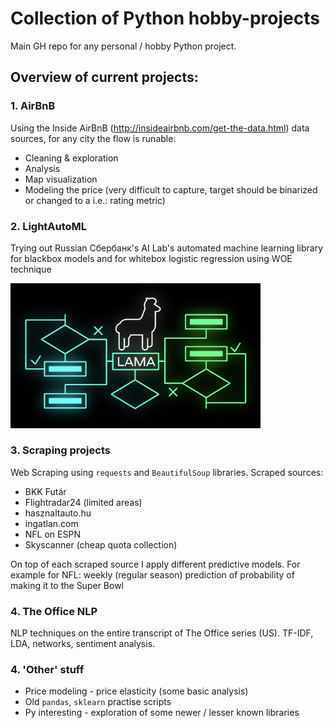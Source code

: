 # Collection of Python hobby-projects

Main GH repo for any personal / hobby Python project.

## Overview of current projects:
### 1. AirBnB

Using the Inside AirBnB (http://insideairbnb.com/get-the-data.html) data sources, for any city the flow is runable:
- Cleaning & exploration
- Analysis
- Map visualization
- Modeling the price (very difficult to capture, target should be binarized or changed to a i.e.: rating metric)

### 2. LightAutoML

Trying out Russian Сбербанк's AI Lab's automated machine learning library for blackbox models and for whitebox logistic regression using WOE technique


<img src="https://raw.githubusercontent.com/sberbank-ai-lab/LightAutoML/master/imgs/LightAutoML_logo_big.png" width="400"/>

### 3. Scraping projects

Web Scraping using `requests` and `BeautifulSoup` libraries. Scraped sources:
- BKK Futár
- Flightradar24 (limited areas)
- hasznaltauto.hu
- ingatlan.com
- NFL on ESPN 
- Skyscanner (cheap quota collection)

On top of each scraped source I apply different predictive models. For example for NFL: weekly (regular season) prediction of probability of making it to the Super Bowl

### 4. The Office NLP

NLP techniques on the entire transcript of The Office series (US). TF-IDF, LDA, networks, sentiment analysis.

### 4. 'Other' stuff
- Price modeling - price elasticity (some basic analysis)
- Old `pandas`, `sklearn` practise scripts
- Py interesting - exploration of some newer / lesser known libraries